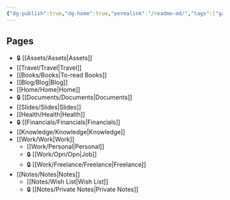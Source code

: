 ```yaml
---
{"dg-publish":true,"dg-home":true,"permalink":"/readme-md/","tags":["gardenEntry"],"dgPassFrontmatter":true}
---
```


## Pages
- 🔒 [[Assets/Assets\|Assets]]
- [[Travel/Travel\|Travel]]
- [[Books/Books\|To-read Books]]
- [[Blog/Blog\|Blog]]
- [[Home/Home\|Home]]
- 🔒 [[Documents/Documents\|Documents]]
- [[Slides/Slides\|Slides]]
- [[Health/Health\|Health]]
- 🔒 [[Financials/Financials\|Financials]]
- [[Knowledge/Knowledge\|Knowledge]]
- [[Work/Work\|Work]]
	- [[Work/Personal\|Personal]]
	- 🔒 [[Work/Opn/Opn\|Job]]
	- 🔒 [[Work/Freelance/Freelance\|Freelance]]
- [[Notes/Notes\|Notes]]
	- [[Notes/Wish List\|Wish List]]
	- 🔒 [[Notes/Private Notes\|Private Notes]]
